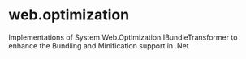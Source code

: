 web.optimization
================

Implementations of System.Web.Optimization.IBundleTransformer to enhance the Bundling and Minification support in .Net
